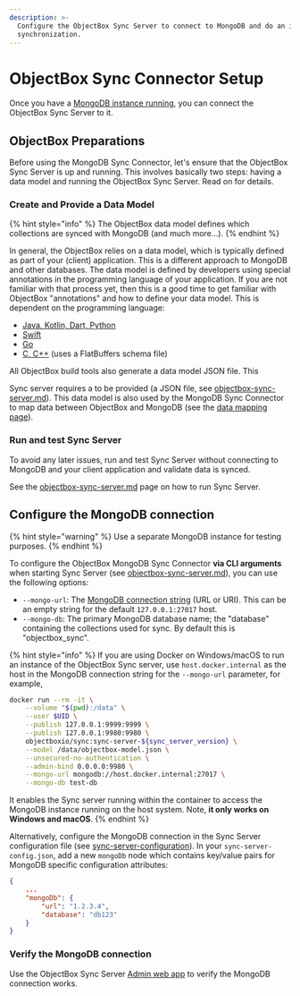 ```yaml
---
description: >-
  Configure the ObjectBox Sync Server to connect to MongoDB and do an initial
  synchronization.
---
```


# ObjectBox Sync Connector Setup

Once you have a [MongoDB instance running](mongodb-configuration.md), you can connect the ObjectBox Sync Server to it.

## ObjectBox Preparations

Before using the MongoDB Sync Connector, let's ensure that the ObjectBox Sync Server is up and running. This involves basically two steps: having a data model and running the ObjectBox Sync Server. Read on for details.

### Create and Provide a Data Model

{% hint style="info" %}
The ObjectBox data model defines which collections are synced with MongoDB (and much more...).
{% endhint %}

In general, the ObjectBox relies on a data model, which is typically defined as part of your (client) application. This is a different approach to MongoDB and other databases. The data model is defined by developers using special annotations in the programming language of your application. If you are not familiar with that process yet, then this is a good time to get familiar with ObjectBox "annotations" and how to define your data model. This is dependent on the programming language:

* [Java, Kotlin, Dart, Python](https://docs.objectbox.io/entity-annotations)
* [Swift](https://swift.objectbox.io/entity-annotations)
* [Go](https://golang.objectbox.io/entity-annotations)
* [C, C++](https://cpp.objectbox.io/entity-annotations) (uses a FlatBuffers schema file)

All ObjectBox build tools also generate a data model JSON file. This 

Sync server requires a  to be provided (a JSON file, see [objectbox-sync-server.md](../objectbox-sync-server.md "mention")). This data model is also used by the MongoDB Sync Connector to map data between ObjectBox and MongoDB (see the [data mapping page](mongodb-data-mapping.md)).

### **Run and test Sync Server**

To avoid any later issues, run and test Sync Server without connecting to MongoDB and your client application and validate data is synced.

See the [objectbox-sync-server.md](../objectbox-sync-server.md "mention") page on how to run Sync Server.

## Configure the MongoDB connection

{% hint style="warning" %}
Use a separate MongoDB instance for testing purposes.
{% endhint %}

To configure the ObjectBox MongoDB Sync Connector **via CLI arguments** when starting Sync Server (see [objectbox-sync-server.md](../objectbox-sync-server.md "mention")), you can use the following options:

* `--mongo-url`: The [MongoDB connection string](https://www.mongodb.com/docs/manual/reference/connection-string/) (URL or URI). This can be an empty string for the default `127.0.0.1:27017` host.
* `--mongo-db`: The primary MongoDB database name; the "database" containing the collections used for sync. By default this is "objectbox\_sync".

{% hint style="info" %}
If you are using Docker on Windows/macOS to run an instance of the ObjectBox Sync server, use `host.docker.internal` as the host in the MongoDB connection string for the `--mongo-url` parameter, for example,

```bash
docker run --rm -it \
    --volume "$(pwd):/data" \
    --user $UID \
    --publish 127.0.0.1:9999:9999 \
    --publish 127.0.0.1:9980:9980 \
    objectboxio/sync:sync-server-${sync_server_version} \
    --model /data/objectbox-model.json \
    --unsecured-no-authentication \
    --admin-bind 0.0.0.0:9980 \
    --mongo-url mongodb://host.docker.internal:27017 \
    --mongo-db test-db
```

It enables the Sync server running within the container to access the MongoDB instance running on the host system. Note, **it only works on Windows and macOS**.
{% endhint %}

Alternatively, configure the MongoDB connection in the Sync Server configuration file (see [sync-server-configuration](../sync-server-configuration/ "mention")). In your `sync-server-config.json`, add a new `mongoDb` node which contains key/value pairs for MongoDB specific configuration attributes:

```json
{
    ...
    "mongoDb": {
        "url": "1.2.3.4",
        "database": "db123"
    }
}
```

### **Verify the MongoDB connection**

Use the ObjectBox Sync Server [Admin web app](../objectbox-sync-server.md#admin-web-ui) to verify the MongoDB connection works.
